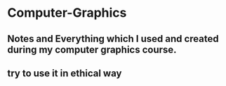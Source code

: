 # Computer-Graphics

## Notes and Everything which I used and created during my computer graphics course.

## try to use it in ethical way
